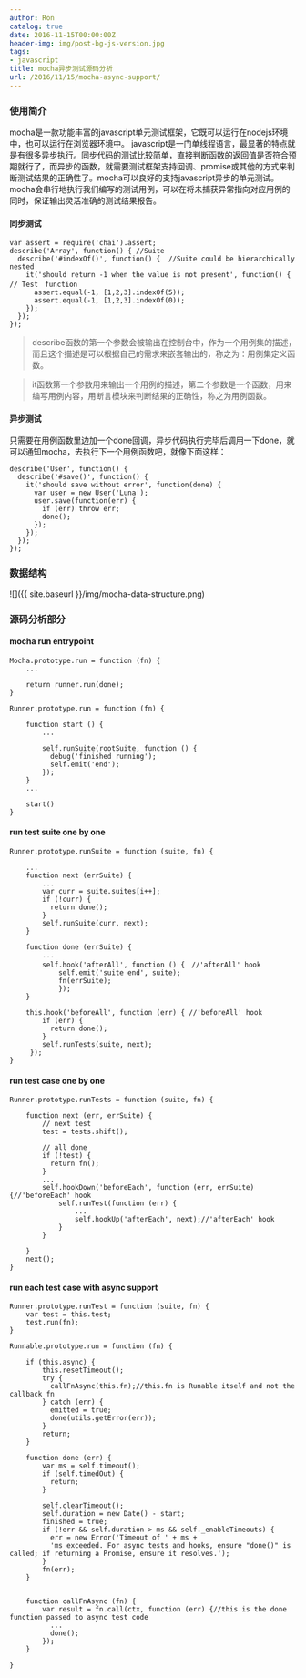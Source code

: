 ```yaml
---
author: Ron
catalog: true
date: 2016-11-15T00:00:00Z
header-img: img/post-bg-js-version.jpg
tags:
- javascript
title: mocha异步测试源码分析
url: /2016/11/15/mocha-async-support/
---
```


### 使用简介

mocha是一款功能丰富的javascript单元测试框架，它既可以运行在nodejs环境中，也可以运行在浏览器环境中。
javascript是一门单线程语言，最显著的特点就是有很多异步执行。同步代码的测试比较简单，直接判断函数的返回值是否符合预期就行了，而异步的函数，就需要测试框架支持回调、promise或其他的方式来判断测试结果的正确性了。mocha可以良好的支持javascript异步的单元测试。mocha会串行地执行我们编写的测试用例，可以在将未捕获异常指向对应用例的同时，保证输出灵活准确的测试结果报告。


#### 同步测试

```
var assert = require('chai').assert;
describe('Array', function() { //Suite
  describe('#indexOf()', function() {  //Suite could be hierarchically nested
    it('should return -1 when the value is not present', function() { // Test　function
      assert.equal(-1, [1,2,3].indexOf(5));
      assert.equal(-1, [1,2,3].indexOf(0));
    });
  });
});
```

> describe函数的第一个参数会被输出在控制台中，作为一个用例集的描述，而且这个描述是可以根据自己的需求来嵌套输出的，称之为：用例集定义函数。

> it函数第一个参数用来输出一个用例的描述，第二个参数是一个函数，用来编写用例内容，用断言模块来判断结果的正确性，称之为用例函数。

#### 异步测试

只需要在用例函数里边加一个done回调，异步代码执行完毕后调用一下done，就可以通知mocha，去执行下一个用例函数吧，就像下面这样：

```
describe('User', function() {
  describe('#save()', function() {
    it('should save without error', function(done) {
      var user = new User('Luna');
      user.save(function(err) {
        if (err) throw err;
        done();
      });
    });
  });
});
```

### 数据结构

![]({{ site.baseurl }}/img/mocha-data-structure.png)

### 源码分析部分

#### mocha run entrypoint

```
Mocha.prototype.run = function (fn) {
	...

	return runner.run(done);
}

Runner.prototype.run = function (fn) {

	function start () {
		...

	    self.runSuite(rootSuite, function () {
	      debug('finished running');
	      self.emit('end');
	    });
	}
	...

	start()	
}
```

#### run test suite one by one

```
Runner.prototype.runSuite = function (suite, fn) {
	
	...
	function next (errSuite) {
		...
		var curr = suite.suites[i++];
	    if (!curr) {
	      return done();
	    }
	    self.runSuite(curr, next);
	}

	function done (errSuite) {
		...
		self.hook('afterAll', function () {　//'afterAll' hook
	        self.emit('suite end', suite);
	        fn(errSuite);
	    	});
	}

	this.hook('beforeAll', function (err) { //'beforeAll' hook
	    if (err) {
	      return done();
	    }
	    self.runTests(suite, next);
	 });
}
```

#### run test case one by one

```
Runner.prototype.runTests = function (suite, fn) {

	function next (err, errSuite) {
		// next test
	    test = tests.shift();

	    // all done
	    if (!test) {
	      return fn();
	    }
		...
	    self.hookDown('beforeEach', function (err, errSuite) {//'beforeEach' hook
			self.runTest(function (err) {
				...
				self.hookUp('afterEach', next);//'afterEach' hook
			}
	    }

	}
	next();
}
```

#### run each test case with async support

```
Runner.prototype.runTest = function (suite, fn) {
	var test = this.test;
	test.run(fn);
}

Runnable.prototype.run = function (fn) {

	if (this.async) {
		this.resetTimeout();
		try {
	      callFnAsync(this.fn);//this.fn is Runable itself and not the callback fn
	    } catch (err) {
	      emitted = true;
	      done(utils.getError(err));
	    }
	    return;
	}

	function done (err) {
		var ms = self.timeout();
	    if (self.timedOut) {
	      return;
	    }

	    self.clearTimeout();
	    self.duration = new Date() - start;
	    finished = true;
	    if (!err && self.duration > ms && self._enableTimeouts) {
	      err = new Error('Timeout of ' + ms +
	      'ms exceeded. For async tests and hooks, ensure "done()" is called; if returning a Promise, ensure it resolves.');
	    }
	    fn(err);
	}


	function callFnAsync (fn) {
	    var result = fn.call(ctx, function (err) {//this is the done function passed to async test code
	      ...
	      done();
	    });
	}

}
```



